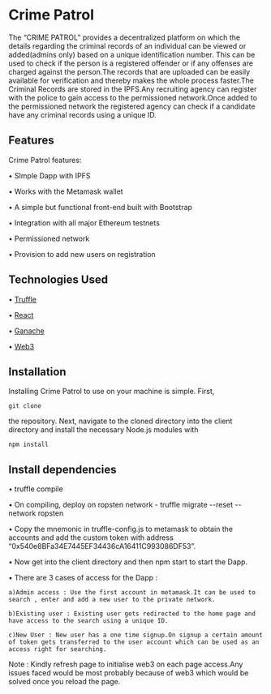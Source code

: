 # Crime Patrol

The “CRIME PATROL” provides a  decentralized platform on which the details regarding the criminal records  of an individual can be viewed or added(admins only) based on a unique identification number. This can be used to check if the person is a registered offender or if any offenses are charged against the person.The records that are uploaded can be easily available for verification and thereby makes the whole process faster.The Criminal Records are  stored in the IPFS.Any recruiting agency can register with the police to gain access to the permissioned network.Once added to the permissioned network the registered agency can check if a candidate have any criminal records using a unique ID.


## Features
Crime Patrol features:

 • SImple Dapp with IPFS  

 • Works with the Metamask wallet

 • A simple but functional front-end built with Bootstrap  

 • Integration with all major Ethereum testnets

 • Permissioned network

 • Provision to add new users on registration

## Technologies Used

 • [Truffle](https://github.com/trufflesuite/truffle)  

 • [React](https://github.com/reactjs/reactjs.org)

 • [Ganache](https://github.com/trufflesuite/ganache-cli)    

 • [Web3](https://github.com/ethereum/web3.js/)

## Installation
Installing Crime Patrol to use on your machine is simple. First,  

`git clone`  

the repository. Next, navigate to the cloned directory into the client directory and install the necessary Node.js modules with  

`npm install`  

## Install dependencies

 • truffle compile

 • On compiling, deploy on ropsten network - truffle migrate --reset --network ropsten

 • Copy the mnemonic in truffle-config.js to metamask to obtain the accounts and add the custom token with address “0x540e8BFa34E7445EF34436cA16411C993086DF53”.

 • Now get into the client directory and then npm start to start the Dapp.

 • There are 3 cases of access for the Dapp :
	
	a)Admin access : Use the first account in metamask.It can be used to search , enter and add a new user to the private network.

	b)Existing user : Existing user gets redirected to the home page and have access to the search using a unique ID.

	c)New User : New user has a one time signup.On signup a certain amount of token gets transferred to the user account which can be used as an access right for searching.

Note : Kindly refresh page to initialise web3 on each page access.Any issues faced would be most probably because of web3 which would be solved once you reload the page.


